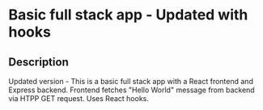 # Basic full stack app - Updated with hooks

## Description
Updated version - This is a basic full stack app with a React frontend and Express backend. Frontend fetches "Hello World" message from backend via HTPP GET request. Uses React hooks.
